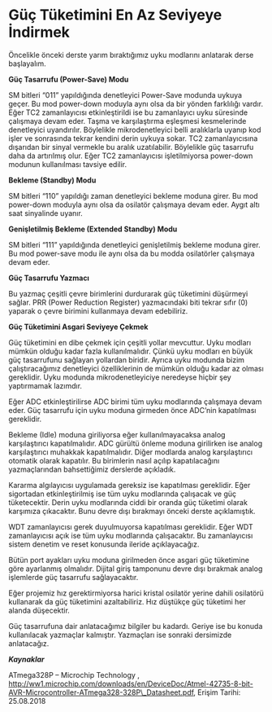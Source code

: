 # Güç Tüketimini En Az Seviyeye İndirmek

Öncelikle önceki derste yarım bıraktığımız uyku modlarını anlatarak derse başlayalım.

**Güç Tasarrufu \(Power-Save\) Modu**

SM bitleri “011” yapıldığında denetleyici Power-Save modunda uykuya geçer. Bu mod power-down moduyla aynı olsa da bir yönden farklılığı vardır. Eğer TC2 zamanlayıcısı etkinleştirildi ise bu zamanlayıcı uyku süresinde çalışmaya devam eder. Taşma ve karşılaştırma eşleşmesi kesmelerinde denetleyici uyandırılır. Böylelikle mikrodenetleyici belli aralıklarla uyanıp kod işler ve sonrasında tekrar kendini derin uykuya sokar. TC2 zamanlayıcısına dışarıdan bir sinyal vermekle bu aralık uzatılabilir. Böylelikle güç tasarrufu daha da artırılmış olur.  Eğer TC2 zamanlayıcısı işletilmiyorsa power-down modunun kullanılması tavsiye edilir.

**Bekleme \(Standby\) Modu**

SM bitleri “110” yapıldığı zaman denetleyici bekleme moduna girer. Bu mod power-down moduyla aynı olsa da osilatör çalışmaya devam eder. Aygıt altı saat sinyalinde uyanır.

**Genişletilmiş Bekleme \(Extended Standby\) Modu**

SM bitleri “111” yapıldığında denetleyici genişletilmiş bekleme moduna girer. Bu mod power-save modu ile aynı olsa da bu modda osilatörler çalışmaya devam eder.

**Güç Tasarrufu Yazmacı**

Bu yazmaç çeşitli çevre birimlerini durdurarak güç tüketimini düşürmeyi sağlar. PRR \(Power Reduction Register\) yazmacındaki biti tekrar sıfır \(0\) yaparak o çevre birimini kullanmaya devam edebiliriz.

**Güç Tüketimini Asgari Seviyeye Çekmek**

Güç tüketimini en dibe çekmek için çeşitli yollar mevcuttur. Uyku modları mümkün olduğu kadar fazla kullanılmalıdır. Çünkü uyku modları en büyük güç tasarrufunu sağlayan yollardan biridir. Ayrıca uyku modunda bizim çalıştıracağımız denetleyici özelliklerinin de mümkün olduğu kadar az olması gereklidir. Uyku modunda mikrodenetleyiciye neredeyse hiçbir şey yaptırmamak lazımdır.

Eğer ADC etkinleştirilirse ADC birimi tüm uyku modlarında çalışmaya devam eder. Güç tasarrufu için uyku moduna girmeden önce ADC’nin kapatılması gereklidir.

Bekleme \(Idle\) moduna giriliyorsa eğer kullanılmayacaksa analog karşılaştırıcı kapatılmalıdır. ADC gürültü önleme moduna girilirken ise analog karşılaştırıcı muhakkak kapatılmalıdır. Diğer modlarda analog karşılaştırıcı otomatik olarak kapatılır. Bu birimlerin nasıl açılıp kapatılacağını yazmaçlarından bahsettiğimiz derslerde açıkladık.

Kararma algılayıcısı uygulamada gereksiz ise kapatılması gereklidir. Eğer sigortadan etkinleştirilmiş ise tüm uyku modlarında çalışacak ve güç tüketecektir. Derin uyku modlarında ciddi bir oranda güç tüketimi olarak karşımıza çıkacaktır. Bunu devre dışı bırakmayı önceki derste açıklamıştık.

WDT zamanlayıcısı gerek duyulmuyorsa kapatılması gereklidir. Eğer WDT zamanlayıcısı açık ise tüm uyku modlarında çalışacaktır. Bu zamanlayıcısı sistem denetim ve reset konusunda ileride açıklayacağız.

Bütün port ayakları uyku moduna girilmeden önce asgari güç tüketimine göre ayarlanmış olmalıdır. Dijital giriş tamponunu devre dışı bırakmak analog işlemlerde güç tasarrufu sağlayacaktır.

Eğer projemiz hız gerektirmiyorsa harici kristal osilatör yerine dahili osilatörü kullanarak da güç tüketimini azaltabiliriz. Hız düştükçe güç tüketimi her alanda düşecektir.

Güç tasarrufuna dair anlatacağımız bilgiler bu kadardı. Geriye ise bu konuda kullanılacak yazmaçlar kalmıştır. Yazmaçları ise sonraki dersimizde anlatacağız.

_**Kaynaklar**_

ATmega328P – Microchip Technology , http://ww1.microchip.com/downloads/en/DeviceDoc/Atmel-42735-8-bit-AVR-Microcontroller-ATmega328-328P\_Datasheet.pdf, Erişim Tarihi: 25.08.2018

